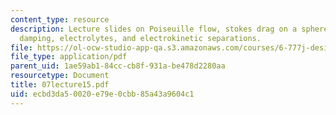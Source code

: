 ```yaml
---
content_type: resource
description: Lecture slides on Poiseuille flow, stokes drag on a sphere, squeezed-film
  damping, electrolytes, and electrokinetic separations.
file: https://ol-ocw-studio-app-qa.s3.amazonaws.com/courses/6-777j-design-and-fabrication-of-microelectromechanical-devices-spring-2007/ecbd3da50020e79e0cbb85a43a9604c1_07lecture15.pdf
file_type: application/pdf
parent_uid: 1ae59ab1-84cc-cb8f-931a-be478d2280aa
resourcetype: Document
title: 07lecture15.pdf
uid: ecbd3da5-0020-e79e-0cbb-85a43a9604c1
---
```

